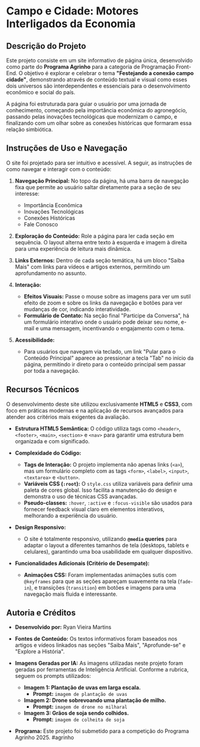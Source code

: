 # Campo e Cidade: Motores Interligados da Economia

## Descrição do Projeto

Este projeto consiste em um site informativo de página única, desenvolvido como parte do **Programa Agrinho** para a categoria de Programação Front-End. O objetivo é explorar e celebrar o tema **"Festejando a conexão campo cidade"**, demonstrando através de conteúdo textual e visual como esses dois universos são interdependentes e essenciais para o desenvolvimento econômico e social do país.

A página foi estruturada para guiar o usuário por uma jornada de conhecimento, começando pela importância econômica do agronegócio, passando pelas inovações tecnológicas que modernizam o campo, e finalizando com um olhar sobre as conexões históricas que formaram essa relação simbiótica.

## Instruções de Uso e Navegação

O site foi projetado para ser intuitivo e acessível. A seguir, as instruções de como navegar e interagir com o conteúdo:

1.  **Navegação Principal:** No topo da página, há uma barra de navegação fixa que permite ao usuário saltar diretamente para a seção de seu interesse:
    * Importância Econômica
    * Inovações Tecnológicas
    * Conexões Históricas
    * Fale Conosco

2.  **Exploração do Conteúdo:** Role a página para ler cada seção em sequência. O layout alterna entre texto à esquerda e imagem à direita para uma experiência de leitura mais dinâmica.

3.  **Links Externos:** Dentro de cada seção temática, há um bloco "Saiba Mais" com links para vídeos e artigos externos, permitindo um aprofundamento no assunto.

4.  **Interação:**
    * **Efeitos Visuais:** Passe o mouse sobre as imagens para ver um sutil efeito de zoom e sobre os links da navegação e botões para ver mudanças de cor, indicando interatividade.
    * **Formulário de Contato:** Na seção final "Participe da Conversa", há um formulário interativo onde o usuário pode deixar seu nome, e-mail e uma mensagem, incentivando o engajamento com o tema.

5.  **Acessibilidade:**
    * Para usuários que navegam via teclado, um link "Pular para o Conteúdo Principal" aparece ao pressionar a tecla "Tab" no início da página, permitindo ir direto para o conteúdo principal sem passar por toda a navegação.

## Recursos Técnicos 

O desenvolvimento deste site utilizou exclusivamente **HTML5** e **CSS3**, com foco em práticas modernas e na aplicação de recursos avançados para atender aos critérios mais exigentes da avaliação.

* **Estrutura HTML5 Semântica:** O código utiliza tags como `<header>`, `<footer>`, `<main>`, `<section>` e `<nav>` para garantir uma estrutura bem organizada e com significado.

* **Complexidade do Código:**
    * **Tags de Interação:** O projeto implementa não apenas links (`<a>`), mas um formulário completo com as tags `<form>`, `<label>`, `<input>`, `<textarea>` e `<button>`.
    * **Variáveis CSS (`:root`):** O `style.css` utiliza variáveis para definir uma paleta de cores global. Isso facilita a manutenção do design e demonstra o uso de técnicas CSS avançadas.
    * **Pseudo-classes:** `:hover`, `:active` e `:focus-visible` são usados para fornecer feedback visual claro em elementos interativos, melhorando a experiência do usuário.

* **Design Responsivo:**
    * O site é totalmente responsivo, utilizando **`@media` queries** para adaptar o layout a diferentes tamanhos de tela (desktops, tablets e celulares), garantindo uma boa usabilidade em qualquer dispositivo.

* **Funcionalidades Adicionais (Critério de Desempate):**
    * **Animações CSS:** Foram implementadas animações sutis com `@keyframes` para que as seções apareçam suavemente na tela (`fade-in`), e transições (`transition`) em botões e imagens para uma navegação mais fluida e interessante.

## Autoria e Créditos

* **Desenvolvido por:** Ryan Vieira Martins

* **Fontes de Conteúdo:** Os textos informativos foram baseados nos artigos e vídeos linkados nas seções "Saiba Mais", "Aprofunde-se" e "Explore a História".

* **Imagens Geradas por IA:** As imagens utilizadas neste projeto foram geradas por ferramentas de Inteligência Artificial. Conforme a rubrica, seguem os prompts utilizados:
    * **Imagem 1: Plantação de uvas em larga escala.**
      * **Prompt:** `imagem de plantação de uvas`
    * **Imagem 2: Drone sobrevoando uma plantação de milho.**
      * **Prompt:** `imagem de drone no milharal`
    * **Imagem 3: Grãos de soja sendo colhidos.**
      * **Prompt:** `imagem de colheita de soja`

* **Programa:** Este projeto foi submetido para a competição do Programa Agrinho 2025. #agrinho